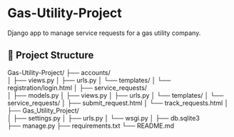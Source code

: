 # Gas-Utility-Project

Django app to manage service requests for a gas utility company.

## 📁 Project Structure
Gas-Utility-Project/
├── accounts/                 
│   ├── views.py
│   ├── urls.py
│   └── templates/
│       └── registration/login.html
│
├── service_requests/          
│   ├── models.py
│   ├── views.py
│   ├── urls.py
│   └── templates/
│       └── service_requests/
│           ├── submit_request.html
│           └── track_requests.html
│
├── Gas_Utility_Project/       
│   ├── settings.py
│   ├── urls.py
│   └── wsgi.py
│
├── db.sqlite3                 
├── manage.py
├── requirements.txt
└── README.md
